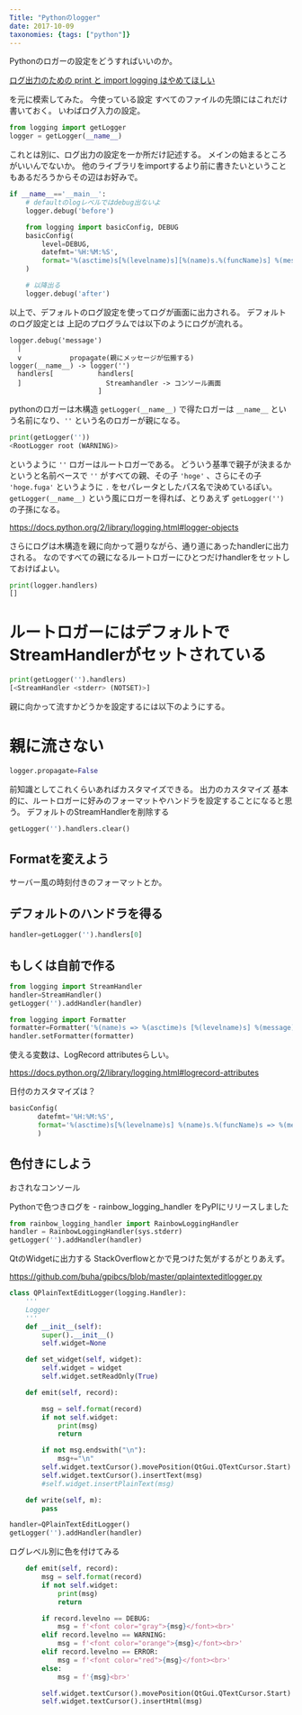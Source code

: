 ```yaml
---
Title: "Pythonのlogger"
date: 2017-10-09
taxonomies: {tags: ["python"]}
---
```


Pythonのロガーの設定をどうすればいいのか。

[ログ出力のための print と import logging はやめてほしい](https://qiita.com/amedama/items/b856b2f30c2f38665701)

を元に模索してみた。
今使っている設定
すべてのファイルの先頭にはこれだけ書いておく。
いわばログ入力の設定。

```py
from logging import getLogger
logger = getLogger(__name__)
```

これとは別に、ログ出力の設定を一か所だけ記述する。
メインの始まるところがいいんでないか。
他のライブラリをimportするより前に書きたいということもあるだろうからその辺はお好みで。

```py
if __name__=='__main__':
    # defaultのlogレベルではdebug出ないよ
    logger.debug('before')

    from logging import basicConfig, DEBUG
    basicConfig(
        level=DEBUG,
        datefmt='%H:%M:%S',
        format='%(asctime)s[%(levelname)s][%(name)s.%(funcName)s] %(message)s'
    )

    # 以降出る
    logger.debug('after')
```

以上で、デフォルトのログ設定を使ってログが画面に出力される。
デフォルトのログ設定とは
上記のプログラムでは以下のようにログが流れる。

```
logger.debug('message')
  |
  v            propagate(親にメッセージが伝搬する)
logger(__name__) -> logger('')
  handlers[           handlers[
  ]                     Streamhandler -> コンソール画面
                      ]
```

pythonのロガーは木構造
`getLogger(__name__)` で得たロガーは `__name__` という名前になり、`''` という名のロガーが親になる。

```py
print(getLogger(''))
<RootLogger root (WARNING)>
```

というように `''` ロガーはルートロガーである。
どういう基準で親子が決まるかというと名前ベースで `''` がすべての親、その子 `'hoge'` 、さらにその子 `'hoge.fuga'` というように `.` をセパレータとしたパス名で決めているぽい。 `getLogger(__name__)` という風にロガーを得れば、とりあえず `getLogger('')` の子孫になる。

https://docs.python.org/2/library/logging.html#logger-objects

さらにログは木構造を親に向かって遡りながら、通り道にあったhandlerに出力される。
なのですべての親になるルートロガーにひとつだけhandlerをセットしておけばよい。

```py
print(logger.handlers)
[]
```

# ルートロガーにはデフォルトでStreamHandlerがセットされている

```py
print(getLogger('').handlers)
[<StreamHandler <stderr> (NOTSET)>]
```

親に向かって流すかどうかを設定するには以下のようにする。

# 親に流さない

```py
logger.propagate=False
```

前知識としてこれくらいあればカスタマイズできる。
出力のカスタマイズ
基本的に、ルートロガーに好みのフォーマットやハンドラを設定することになると思う。
デフォルトのStreamHandlerを削除する

```py
getLogger('').handlers.clear()
```

## Formatを変えよう
サーバー風の時刻付きのフォーマットとか。

## デフォルトのハンドラを得る

```py
handler=getLogger('').handlers[0]
```

## もしくは自前で作る

```py
from logging import StreamHandler
handler=StreamHandler()
getLogger('').addHandler(handler)

from logging import Formatter
formatter=Formatter('%(name)s => %(asctime)s [%(levelname)s] %(message)s')
handler.setFormatter(formatter)
```

使える変数は、LogRecord attributesらしい。

https://docs.python.org/2/library/logging.html#logrecord-attributes

日付のカスタマイズは？

```py
basicConfig(
       datefmt='%H:%M:%S',
       format='%(asctime)s[%(levelname)s] %(name)s.%(funcName)s => %(message)s')
       )
```

## 色付きにしよう
おされなコンソール

Pythonで色つきログを - rainbow_logging_handler をPyPIにリリースしました

```py
from rainbow_logging_handler import RainbowLoggingHandler
handler = RainbowLoggingHandler(sys.stderr)
getLogger('').addHandler(handler)
```

QtのWidgetに出力する
StackOverflowとかで見つけた気がするがとりあえず。

https://github.com/buha/gpibcs/blob/master/qplaintexteditlogger.py

```py
class QPlainTextEditLogger(logging.Handler):
    '''
    Logger
    '''
    def __init__(self):
        super().__init__()
        self.widget=None

    def set_widget(self, widget):
        self.widget = widget
        self.widget.setReadOnly(True)

    def emit(self, record):

        msg = self.format(record)
        if not self.widget:
            print(msg)
            return

        if not msg.endswith("\n"):
            msg+="\n"
        self.widget.textCursor().movePosition(QtGui.QTextCursor.Start)
        self.widget.textCursor().insertText(msg)
        #self.widget.insertPlainText(msg)

    def write(self, m):
        pass

handler=QPlainTextEditLogger()
getLogger('').addHandler(handler)
```

ログレベル別に色を付けてみる

```py
    def emit(self, record):
        msg = self.format(record)
        if not self.widget:
            print(msg)
            return

        if record.levelno == DEBUG:
            msg = f'<font color="gray">{msg}</font><br>'
        elif record.levelno == WARNING:
            msg = f'<font color="orange">{msg}</font><br>'
        elif record.levelno == ERROR:
            msg = f'<font color="red">{msg}</font><br>'
        else:
            msg = f'{msg}<br>'

        self.widget.textCursor().movePosition(QtGui.QTextCursor.Start)
        self.widget.textCursor().insertHtml(msg)
```
